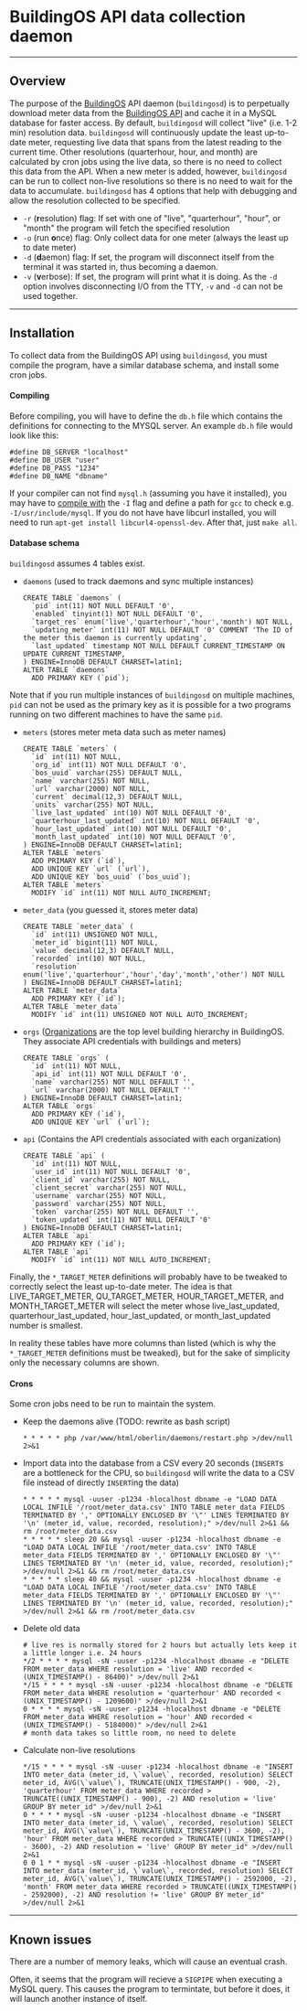 # BuildingOS API data collection daemon

---

## Overview
The purpose of the [BuildingOS](1) API daemon (`buildingosd`) is to perpetually download meter data from the [BuildingOS API](2) and cache it in a MySQL database for faster access. By default, `buildingosd` will collect "live" (i.e. 1-2 min) resolution data. `buildingosd` will continuously update the least up-to-date meter, requesting live data that spans from the latest reading to the current time. Other resolutions (quarterhour, hour, and month) are calculated by cron jobs using the live data, so there is no need to collect this data from the API. When a new meter is added, however, `buildingosd` can be run to collect non-live resolutions so there is no need to wait for the data to accumulate. `buildingosd` has 4 options that help with debugging and allow the resolution collected to be specified.

- `-r` (**r**esolution) flag: If set with one of "live", "quarterhour", "hour", or "month" the program will fetch the specified resolution
- `-o` (run **o**nce) flag: Only collect data for one meter (always the least up to date meter)
- `-d` (**d**aemon) flag: If set, the program will disconnect itself from the terminal it was started in, thus becoming a daemon. 
- `-v` (**v**erbose): If set, the program will print what it is doing. As the `-d` option involves disconnecting I/O from the TTY, `-v` and `-d` can not be used together.


---

## Installation
To collect data from the BuildingOS API using `buildingosd`, you must compile the program, have a similar database schema, and install some cron jobs.
#### Compiling
Before compiling, you will have to define the `db.h` file which contains the definitions for connecting to the MYSQL server. An example `db.h` file would look like this:

```
#define DB_SERVER "localhost"
#define DB_USER "user"
#define DB_PASS "1234"
#define DB_NAME "dbname"
```
If your compiler can not find `mysql.h` (assuming you have it installed), you may have to [compile with](3) the `-I` flag and define a path for `gcc` to check e.g. `-I/usr/include/mysql`. If you do not have have libcurl installed, you will need to run `apt-get install libcurl4-openssl-dev`. After that, just `make all`.
#### Database schema
`buildingosd` assumes 4 tables exist.

- `daemons` (used to track daemons and sync multiple instances)

    ```
    CREATE TABLE `daemons` (
      `pid` int(11) NOT NULL DEFAULT '0',
      `enabled` tinyint(1) NOT NULL DEFAULT '0',
      `target_res` enum('live','quarterhour','hour','month') NOT NULL,
      `updating_meter` int(11) NOT NULL DEFAULT '0' COMMENT 'The ID of the meter this daemon is currently updating',
      `last_updated` timestamp NOT NULL DEFAULT CURRENT_TIMESTAMP ON UPDATE CURRENT_TIMESTAMP,
    ) ENGINE=InnoDB DEFAULT CHARSET=latin1;
    ALTER TABLE `daemons`
      ADD PRIMARY KEY (`pid`);
    ```
Note that if you run multiple instances of `buildingosd` on multiple machines, `pid` can not be used as the primary key as it is possible for a two programs running on two different machines to have the same `pid`.

- `meters` (stores meter meta data such as meter names)

    ```
    CREATE TABLE `meters` (
      `id` int(11) NOT NULL,
      `org_id` int(11) NOT NULL DEFAULT '0',
      `bos_uuid` varchar(255) DEFAULT NULL,
      `name` varchar(255) NOT NULL,
      `url` varchar(2000) NOT NULL,
      `current` decimal(12,3) DEFAULT NULL,
      `units` varchar(255) NOT NULL,
      `live_last_updated` int(10) NOT NULL DEFAULT '0',
      `quarterhour_last_updated` int(10) NOT NULL DEFAULT '0',
      `hour_last_updated` int(10) NOT NULL DEFAULT '0',
      `month_last_updated` int(10) NOT NULL DEFAULT '0',
    ) ENGINE=InnoDB DEFAULT CHARSET=latin1;
    ALTER TABLE `meters`
      ADD PRIMARY KEY (`id`),
      ADD UNIQUE KEY `url` (`url`),
      ADD UNIQUE KEY `bos_uuid` (`bos_uuid`);
    ALTER TABLE `meters`
      MODIFY `id` int(11) NOT NULL AUTO_INCREMENT;
    ```

- `meter_data` (you guessed it, stores meter data)

    ```
    CREATE TABLE `meter_data` (
      `id` int(11) UNSIGNED NOT NULL,
      `meter_id` bigint(11) NOT NULL,
      `value` decimal(12,3) DEFAULT NULL,
      `recorded` int(10) NOT NULL,
      `resolution` enum('live','quarterhour','hour','day','month','other') NOT NULL
    ) ENGINE=InnoDB DEFAULT CHARSET=latin1;
    ALTER TABLE `meter_data`
      ADD PRIMARY KEY (`id`);
    ALTER TABLE `meter_data`
      MODIFY `id` int(11) UNSIGNED NOT NULL AUTO_INCREMENT;
    ```

- `orgs` ([Organizations](4) are the top level building hierarchy in BuildingOS. They associate API credentials with buildings and meters)

    ```
    CREATE TABLE `orgs` (
      `id` int(11) NOT NULL,
      `api_id` int(11) NOT NULL DEFAULT '0',
      `name` varchar(255) NOT NULL DEFAULT '',
      `url` varchar(2000) NOT NULL DEFAULT ''
    ) ENGINE=InnoDB DEFAULT CHARSET=latin1;
    ALTER TABLE `orgs`
      ADD PRIMARY KEY (`id`),
      ADD UNIQUE KEY `url` (`url`);
    ```
- `api` (Contains the API credentials associated with each organization)

    ```
    CREATE TABLE `api` (
      `id` int(11) NOT NULL,
      `user_id` int(11) NOT NULL DEFAULT '0',
      `client_id` varchar(255) NOT NULL,
      `client_secret` varchar(255) NOT NULL,
      `username` varchar(255) NOT NULL,
      `password` varchar(255) NOT NULL,
      `token` varchar(255) NOT NULL DEFAULT '',
      `token_updated` int(11) NOT NULL DEFAULT '0'
    ) ENGINE=InnoDB DEFAULT CHARSET=latin1;
    ALTER TABLE `api`
      ADD PRIMARY KEY (`id`);
    ALTER TABLE `api`
      MODIFY `id` int(11) NOT NULL AUTO_INCREMENT;
    ```

Finally, the `*_TARGET_METER` definitions will probably have to be tweaked to correctly select the least up-to-date meter. The idea is that LIVE_TARGET_METER, QU_TARGET_METER, HOUR_TARGET_METER, and MONTH_TARGET_METER will select the meter whose live_last_updated, quarterhour_last_updated, hour_last_updated, or month_last_updated number is smallest.

In reality these tables have more columns than listed (which is why the `*_TARGET_METER` definitions must be tweaked), but for the sake of simplicity only the necessary columns are shown.

#### Crons
Some cron jobs need to be run to maintain the system.

- Keep the daemons alive (TODO: rewrite as bash script)

    ```
    * * * * * php /var/www/html/oberlin/daemons/restart.php >/dev/null 2>&1
    ```

- Import data into the database from a CSV every 20 seconds (`INSERT`s are a bottleneck for the CPU, so `buildingosd` will write the data to a CSV file instead of directly `INSERT`ing the data)

    ```
    * * * * * mysql -uuser -p1234 -hlocalhost dbname -e "LOAD DATA LOCAL INFILE '/root/meter_data.csv' INTO TABLE meter_data FIELDS TERMINATED BY ',' OPTIONALLY ENCLOSED BY '\"' LINES TERMINATED BY '\n' (meter_id, value, recorded, resolution);" >/dev/null 2>&1 && rm /root/meter_data.csv
    * * * * * sleep 20 && mysql -uuser -p1234 -hlocalhost dbname -e "LOAD DATA LOCAL INFILE '/root/meter_data.csv' INTO TABLE meter_data FIELDS TERMINATED BY ',' OPTIONALLY ENCLOSED BY '\"' LINES TERMINATED BY '\n' (meter_id, value, recorded, resolution);" >/dev/null 2>&1 && rm /root/meter_data.csv
    * * * * * sleep 40 && mysql -uuser -p1234 -hlocalhost dbname -e "LOAD DATA LOCAL INFILE '/root/meter_data.csv' INTO TABLE meter_data FIELDS TERMINATED BY ',' OPTIONALLY ENCLOSED BY '\"' LINES TERMINATED BY '\n' (meter_id, value, recorded, resolution);" >/dev/null 2>&1 && rm /root/meter_data.csv
    ```

- Delete old data

    ```
    # live res is normally stored for 2 hours but actually lets keep it a little longer i.e. 24 hours
    */2 * * * * mysql -sN -uuser -p1234 -hlocalhost dbname -e "DELETE FROM meter_data WHERE resolution = 'live' AND recorded < (UNIX_TIMESTAMP() - 86400)" >/dev/null 2>&1
    */15 * * * * mysql -sN -uuser -p1234 -hlocalhost dbname -e "DELETE FROM meter_data WHERE resolution = 'quarterhour' AND recorded < (UNIX_TIMESTAMP() - 1209600)" >/dev/null 2>&1
    0 * * * * mysql -sN -uuser -p1234 -hlocalhost dbname -e "DELETE FROM meter_data WHERE resolution = 'hour' AND recorded < (UNIX_TIMESTAMP() - 5184000)" >/dev/null 2>&1
    # month data takes so little room, no need to delete
    ```

- Calculate non-live resolutions

    ```
    */15 * * * * mysql -sN -uuser -p1234 -hlocalhost dbname -e "INSERT INTO meter_data (meter_id, \`value\`, recorded, resolution) SELECT meter_id, AVG(\`value\`), TRUNCATE(UNIX_TIMESTAMP() - 900, -2), 'quarterhour' FROM meter_data WHERE recorded > TRUNCATE((UNIX_TIMESTAMP() - 900), -2) AND resolution = 'live' GROUP BY meter_id" >/dev/null 2>&1
    0 * * * * mysql -sN -uuser -p1234 -hlocalhost dbname -e "INSERT INTO meter_data (meter_id, \`value\`, recorded, resolution) SELECT meter_id, AVG(\`value\`), TRUNCATE(UNIX_TIMESTAMP() - 3600, -2), 'hour' FROM meter_data WHERE recorded > TRUNCATE((UNIX_TIMESTAMP() - 3600), -2) AND resolution = 'live' GROUP BY meter_id" >/dev/null 2>&1
    0 0 1 * * mysql -sN -uuser -p1234 -hlocalhost dbname -e "INSERT INTO meter_data (meter_id, \`value\`, recorded, resolution) SELECT meter_id, AVG(\`value\`), TRUNCATE(UNIX_TIMESTAMP() - 2592000, -2), 'month' FROM meter_data WHERE recorded > TRUNCATE((UNIX_TIMESTAMP() - 2592000), -2) AND resolution != 'live' GROUP BY meter_id" >/dev/null 2>&1
    ```

---

## Known issues
There are a number of memory leaks, which will cause an eventual crash.

Often, it seems that the program will recieve a `SIGPIPE` when executing a MySQL query. This causes the program to termintate, but before it does, it will launch another instance of itself.



[1]: https://lucidconnects.com/solutions
[2]: http://docs.buildingosapi.apiary.io/#
[3]: https://stackoverflow.com/a/14604638
[4]: http://docs.buildingosapi.apiary.io/#reference/organizations
